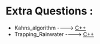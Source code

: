 # Extra Questions :

* Kahns_algorithm ----> [C++](/Code/C++/Kahns_algorithm.cpp)
* Trapping_Rainwater ----> [C++](/Code/Python/trapping_rainwater.py)
